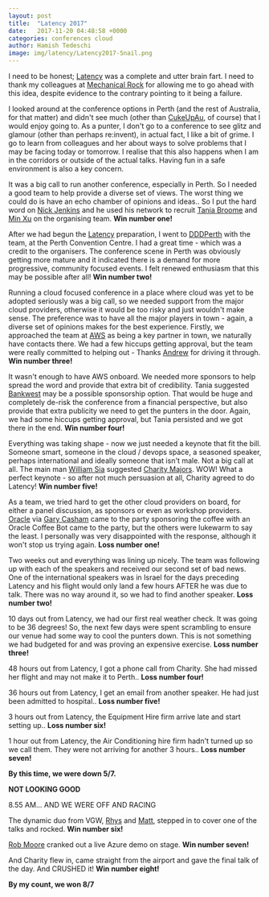 ```yaml
---
layout: post
title:  "Latency 2017"
date:   2017-11-20 04:48:58 +0000
categories: conferences cloud
author: Hamish Tedeschi
image: img/latency/Latency2017-Snail.png
---
```


I need to be honest; [Latency](https://latencyconf.io/) was a complete and utter brain fart. I need to thank my colleagues at [Mechanical Rock](https://mechanicalrock.io/) for allowing me to go ahead with this idea, despite evidence to the contrary pointing to it being a failure. 

I looked around at the conference options in Perth (and the rest of Australia, for that matter) and didn't see much (other than [CukeUpAu](https://cucumber.io/events/cukeup-au-2016), of course) that I would enjoy going to. As a punter, I don't go to a conference to see glitz and glamour (other than perhaps re:invent), in actual fact, I like a bit of grime. I go to learn from colleagues and her about ways to solve problems that I may be facing today or tomorrow. I realise that this also happens when I am in the corridors or outside of the actual talks. Having fun in a safe environment is also a key concern.

It was a big call to run another conference, especially in Perth. So I needed a good team to help provide a diverse set of views. The worst thing we could do is have an echo chamber of opinions and ideas.. So I put the hard word on [Nick Jenkins](https://www.linkedin.com/in/nickvjenkins/) and he used his network to recruit [Tania Broome](https://www.linkedin.com/in/taniabroome/) and [Min Xu](https://www.linkedin.com/in/min-xu-ab700921/) on the organising team. **Win number one!**

After we had begun the [Latency](https://latencyconf.io/) preparation, I went to [DDDPerth](https://dddperth.com/) with the team, at the Perth Convention Centre. I had a great time - which was a credit to the organisers. The conference scene in Perth was obviously getting more mature and it indicated there is a demand for more progressive, community focused events. I felt renewed enthusiasm that this may be possible after all! **Win number two!**

Running a cloud focused conference in a place where cloud was yet to be adopted seriously was a big call, so we needed support from the major cloud providers, otherwise it would be too risky and just wouldn't make sense. The preference was to have all the major players in town - again, a diverse set of opinions makes for the best experience. Firstly, we approached the team at [AWS](https://aws.amazon.com/) as being a key partner in town, we naturally have contacts there. We had a few hiccups getting approval, but the team were really committed to helping out - Thanks [Andrew](https://www.linkedin.com/in/andrew-winter-43724315/) for driving it through. **Win number three!** 

It wasn't enough to have AWS onboard. We needed more sponsors to help spread the word and provide that extra bit of credibility. Tania suggested [Bankwest](https://www.bankwest.com.au/) may be a possible sponsorship option. That would be huge and completely de-risk the conference from a financial perspective, but also provide that extra publicity we need to get the punters in the door. Again, we had some hiccups getting approval, but Tania persisted and we got there in the end. **Win number four!**

Everything was taking shape - now we just needed a keynote that fit the bill. Someone smart, someone in the cloud / devops space, a seasoned speaker, perhaps international and ideally someone that isn't male. Not a big call at all. The main man [William Sia](https://www.linkedin.com/in/william-sia-67880956/) suggested [Charity Majors](https://www.linkedin.com/in/charity-majors-826b765/). WOW! What a perfect keynote - so after not much persuasion at all, Charity agreed to do Latency! **Win number five!**

As a team, we tried hard to get the other cloud providers on board, for either a panel discussion, as sponsors or even as workshop providers. [Oracle](https://www.oracle.com/index.html) via [Gary Casham](https://www.linkedin.com/in/gary-casham-042b2b7b/) came to the party sponsoring the coffee with an Oracle Coffee Bot came to the party, but the others were lukewarm to say the least. I personally was very disappointed with the response, although it won't stop us trying again. **Loss number one!**

Two weeks out and everything was lining up nicely. The team was following up with each of the speakers and received our second set of bad news. One of the international speakers was in Israel for the days preceding Latency and his flight would only land a few hours AFTER he was due to talk. There was no way around it, so we had to find another speaker. **Loss number two!**

10 days out from Latency, we had our first real weather check. It was going to be 36 degrees! So, the next few days were spent scrambling to ensure our venue had some way to cool the punters down. This is not something we had budgeted for and was proving an expensive exercise. **Loss number three!**

48 hours out from Latency, I got a phone call from Charity. She had missed her flight and may not make it to Perth..  **Loss number four!**

36 hours out from Latency, I get an email from another speaker. He had just been admitted to hospital.. **Loss number five!**

3 hours out from Latency, the Equipment Hire firm arrive late and start setting up..  **Loss number six!**

1 hour out from Latency, the Air Conditioning hire firm hadn't turned up so we call them. They were not arriving for another 3 hours.. **Loss number seven!**

**By this time, we were down 5/7.**

**NOT LOOKING GOOD**

8.55 AM... AND WE WERE OFF AND RACING

The dynamic duo from VGW, [Rhys](https://www.linkedin.com/in/rhysc/) and [Matt](https://www.linkedin.com/in/matthewstephenjames/), stepped in to cover one of the talks and rocked. **Win number six!** 

[Rob Moore](https://www.linkedin.com/in/robdmoore1/) cranked out a live Azure demo on stage. **Win number seven!** 

And Charity flew in, came straight from the airport and gave the final talk of the day. And CRUSHED it! **Win number eight!** 

**By my count, we won 8/7**